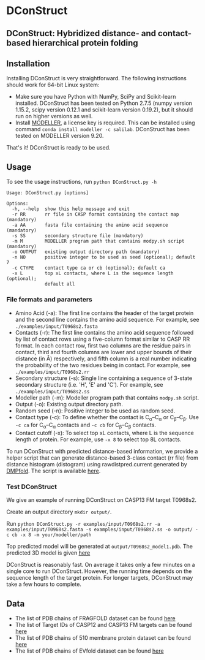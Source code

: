# DConStruct

<h2>DConStruct: Hybridized distance- and contact-based hierarchical protein folding</h2>

## Installation

Installing DConStruct is very straightforward. The following instructions should work for 64-bit Linux system:

- Make sure you have Python with NumPy, SciPy and Scikit-learn installed. DConStruct has been tested on Python 2.7.5 (numpy version 1.15.2, scipy version 0.12.1 and scikit-learn version 0.19.2), but it should run on higher versions as well.
- Install [MODELLER](https://salilab.org/modeller), a license key is required. This can be installed using command `conda install modeller -c salilab`. DConStruct has been tested on MODELLER version 9.20.

That's it! DConStruct is ready to be used.

## Usage

To see the usage instructions, run `python DConStruct.py -h`

```
Usage: DConStruct.py [options]

Options:
  -h, --help  show this help message and exit
  -r RR       rr file in CASP format containing the contact map (mandatory)
  -a AA       fasta file containing the amino acid sequence (mandatory)
  -s SS       secondary structure file (mandatory)
  -m M        MODELLER program path that contains modpy.sh script (mandatory)
  -o OUTPUT   existing output directory path (mandatory)
  -n NO       positive integer to be used as seed (optional); default 7
  -c CTYPE    contact type ca or cb (optional); default ca
  -x L        top xL contacts, where L is the sequence length (optional);
              default all
```

### File formats and parameters
 
- Amino Acid (-a): The first line contains the header of the target protein and the second line contains the amino acid sequence. For example, see `./examples/input/T0968s2.fasta`
- Contacts (-r): The first line contains the amino acid sequence followed by list of contact rows using a five-column format similar to CASP RR format. In each contact row, first two columns are the residue pairs in contact, third and fourth columns are lower and upper bounds of their distance (in Å) respectively, and fifth column is a real number indicating the probability of the two residues being in contact. For example, see `./examples/input/T0968s2.rr`
- Secondary structure (-s): Single line containing a sequence of 3-state secondary structure (i.e. 'H', 'E' and 'C'). For example, see `./examples/input/T0968s2.ss`
- Modeller path (-m): Modeller program path that contains `modpy.sh` script.
- Output (-o): Existing output directory path.
- Random seed (-n): Positive integer to be used as random seed.
- Contact type (-c): To define whether the contact is C<sub>α</sub>–C<sub>α</sub> or C<sub>β</sub>–C<sub>β</sub>. Use `-c ca` for C<sub>α</sub>–C<sub>α</sub> contacts and `-c cb` for C<sub>β</sub>–C<sub>β</sub> contacts.
- Contact cutoff (-x): To select top xL contacts, where L is the sequence length of protein. For example, use `-x 8` to select top 8L contacts.


To run DConStruct with predicted distance-based information, we provide a helper script that can generate distance-based 3-class contact (rr file) from distance histogram (distogram) using rawdistpred.current generated by [DMPfold](https://github.com/psipred/DMPfold). The script is available [here](scripts/dmp2rr.py).

### Test DConStruct

We give an example of running DConStruct on CASP13 FM target T0968s2.

Create an output directory `mkdir output/`. 

Run `python DConStruct.py -r examples/input/T0968s2.rr -a examples/input/T0968s2.fasta -s examples/input/T0968s2.ss -o output/ -c cb -x 8 -m your/modeller/path`

Top predicted model will be generated at `output/T0968s2_model1.pdb`. The predicted 3D model is given [here](examples/output/out.pdb)

DConStruct is reasonably fast. On average it takes only a few minutes on a single core to run DConStruct. However, the running time depends on the sequence length of the target protein. For longer targets, DConStruct may take a few hours to complete.

## Data

- The list of PDB chains of FRAGFOLD dataset can be found [here](data/FRAGFOLD_150.txt) 
- The list of Target IDs of CASP12 and CASP13 FM targets can be found [here](data/CASP12_13_FM.txt) 
- The list of PDB chains of 510 membrane protein dataset can be found [here](data/Membrane_510.txt) 
- The list of PDB chains of EVfold dataset can be found [here](data/EVfold_15.txt) 
